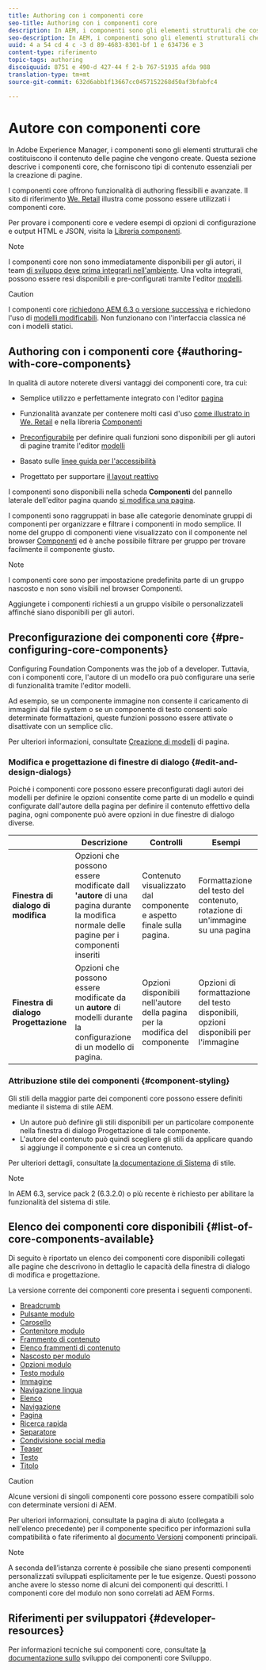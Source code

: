 ```yaml
---
title: Authoring con i componenti core
seo-title: Authoring con i componenti core
description: In AEM, i componenti sono gli elementi strutturali che costituiscono il contenuto delle pagine create - Componenti core offrono funzionalità di authoring flessibili e ricche di funzionalità.
seo-description: In AEM, i componenti sono gli elementi strutturali che costituiscono il contenuto delle pagine create - Componenti core offrono funzionalità di authoring flessibili e ricche di funzionalità.
uuid: 4 a 54 cd 4 c -3 d 89-4683-8301-bf 1 e 634736 e 3
content-type: riferimento
topic-tags: authoring
discoiquuid: 8751 e 490-d 427-44 f 2-b 767-51935 afda 988
translation-type: tm+mt
source-git-commit: 632d6abb1f13667cc0457152268d50af3bfabfc4

---
```



# Autore con componenti core

In Adobe Experience Manager, i componenti sono gli elementi strutturali che costituiscono il contenuto delle pagine che vengono create. Questa sezione descrive i componenti core, che forniscono tipi di contenuto essenziali per la creazione di pagine.

I componenti core offrono funzionalità di authoring flessibili e avanzate. Il sito di riferimento [We. Retail](https://helpx.adobe.com/experience-manager/6-5/sites/developing/using/we-retail.html) illustra come possono essere utilizzati i componenti core.

Per provare i componenti core e vedere esempi di opzioni di configurazione e output HTML e JSON, visita la [Libreria componenti](http://opensource.adobe.com/aem-core-wcm-components/library/content-fragment.html).

>[!NOTE]
>
>I componenti core non sono immediatamente disponibili per gli autori, il team [di sviluppo deve prima integrarli nell&#39;ambiente](using.md). Una volta integrati, possono essere resi disponibili e pre-configurati tramite l&#39;editor [modelli](https://helpx.adobe.com/experience-manager/6-5/sites/authoring/using/templates.html).

>[!CAUTION]
>
>I componenti core [richiedono AEM 6.3 o versione successiva](versions.md) e richiedono l&#39;uso di [modelli modificabili](https://helpx.adobe.com/experience-manager/6-5/sites/authoring/using/templates.html). Non funzionano con l&#39;interfaccia classica né con i modelli statici.

## Authoring con i componenti core {#authoring-with-core-components}

In qualità di autore noterete diversi vantaggi dei componenti core, tra cui:

* Semplice utilizzo e perfettamente integrato con l&#39;editor [pagina](https://helpx.adobe.com/experience-manager/6-5/sites/authoring/using/editing-content.html)

* Funzionalità avanzate per contenere molti casi d&#39;uso [come illustrato in We. Retail](https://helpx.adobe.com/experience-manager/6-5/sites/developing/using/we-retail.html) e nella libreria [Componenti](http://opensource.adobe.com/aem-core-wcm-components/library/content-fragment.html)

* [Preconfigurabile](#pre-configuring-core-components) per definire quali funzioni sono disponibili per gli autori di pagine tramite l&#39;editor [modelli](https://helpx.adobe.com/experience-manager/6-5/sites/authoring/using/templates.html)

* Basato sulle [linee guida per l&#39;accessibilità](https://helpx.adobe.com/experience-manager/6-5/managing/using/web-accessibility.html)

* Progettato per supportare [il layout reattivo](https://helpx.adobe.com/experience-manager/6-5/sites/authoring/using/responsive-layout.html)

I componenti sono disponibili nella scheda **Componenti** del pannello laterale dell&#39;editor pagina quando [si modifica una pagina](https://helpx.adobe.com/experience-manager/6-5/sites/authoring/using/editing-content.html).

I componenti sono raggruppati in base alle categorie denominate gruppi di componenti per organizzare e filtrare i componenti in modo semplice. Il nome del gruppo di componenti viene visualizzato con il componente nel browser [Componenti](https://helpx.adobe.com/experience-manager/6-5/sites/authoring/using/editing-content.html) ed è anche possibile filtrare per gruppo per trovare facilmente il componente giusto.

>[!NOTE]
>
>I componenti core sono per impostazione predefinita parte di un gruppo nascosto e non sono visibili nel browser Componenti.
>
>Aggiungete i componenti richiesti a un gruppo visibile o personalizzateli affinché siano disponibili per gli autori.

## Preconfigurazione dei componenti core {#pre-configuring-core-components}

Configuring Foundation Components was the job of a developer. Tuttavia, con i componenti core, l&#39;autore di un modello ora può configurare una serie di funzionalità tramite l&#39;editor modelli.

Ad esempio, se un componente immagine non consente il caricamento di immagini dal file system o se un componente di testo consenti solo determinate formattazioni, queste funzioni possono essere attivate o disattivate con un semplice clic.

Per ulteriori informazioni, consultate [Creazione di modelli](https://helpx.adobe.com/experience-manager/6-5/sites/authoring/using/templates.html) di pagina.

### Modifica e progettazione di finestre di dialogo {#edit-and-design-dialogs}

Poiché i componenti core possono essere preconfigurati dagli autori dei modelli per definire le opzioni consentite come parte di un modello e quindi configurate dall&#39;autore della pagina per definire il contenuto effettivo della pagina, ogni componente può avere opzioni in due finestre di dialogo diverse.

|  | Descrizione | Controlli | Esempi |
|--- |--- |--- |--- |
| **Finestra di dialogo di modifica** | Opzioni che possono essere modificate dall **&#39;autore** di una pagina durante la modifica normale delle pagine per i componenti inseriti | Contenuto visualizzato dal componente e aspetto finale sulla pagina. | Formattazione del testo del contenuto, rotazione di un&#39;immagine su una pagina |
| **Finestra di dialogo Progettazione** | Opzioni che possono essere modificate da un **autore** di modelli durante la configurazione di un modello di pagina. | Opzioni disponibili nell&#39;autore della pagina per la modifica del componente | Opzioni di formattazione del testo disponibili, opzioni disponibili per l&#39;immagine |

### Attribuzione stile dei componenti {#component-styling}

Gli stili della maggior parte dei componenti core possono essere definiti mediante il sistema di stile AEM.

* Un autore può definire gli stili disponibili per un particolare componente nella finestra di dialogo Progettazione di tale componente.
* L&#39;autore del contenuto può quindi scegliere gli stili da applicare quando si aggiunge il componente e si crea un contenuto.

Per ulteriori dettagli, consultate [la documentazione di Sistema](https://helpx.adobe.com/experience-manager/6-5/sites/authoring/using/style-system.html) di stile.

>[!NOTE]
>
>In AEM 6.3, service pack 2 (6.3.2.0) o più recente è richiesto per abilitare la funzionalità del sistema di stile.

## Elenco dei componenti core disponibili {#list-of-core-components-available}

Di seguito è riportato un elenco dei componenti core disponibili collegati alle pagine che descrivono in dettaglio le capacità della finestra di dialogo di modifica e progettazione.

La versione corrente dei componenti core presenta i seguenti componenti.

* [Breadcrumb](breadcrumb.md)
* [Pulsante modulo](form-button.md)
* [Carosello](carousel.md)
* [Contenitore modulo](form-container.md)
* [Frammento di contenuto](content-fragment-component.md)
* [Elenco frammenti di contenuto](content-fragment-list.md)
* [Nascosto per modulo](form-hidden.md)
* [Opzioni modulo](form-options.md)
* [Testo modulo](form-text.md)
* [Immagine](image.md)
* [Navigazione lingua](language-navigation.md)
* [Elenco](list.md)
* [Navigazione](navigation.md)
* [Pagina](page.md)
* [Ricerca rapida](quick-search.md)
* [Separatore](separator.md)
* [Condivisione social media](sharing.md)
* [Teaser](teaser.md)
* [Testo](text.md)
* [Titolo](title.md)

>[!CAUTION]
>
>Alcune versioni di singoli componenti core possono essere compatibili solo con determinate versioni di AEM.
>
>Per ulteriori informazioni, consultate la pagina di aiuto (collegata a nell&#39;elenco precedente) per il componente specifico per informazioni sulla compatibilità o fate riferimento al [documento Versioni](versions.md) componenti principali.

>[!NOTE]
>
>A seconda dell’istanza corrente è possibile che siano presenti componenti personalizzati sviluppati esplicitamente per le tue esigenze. Questi possono anche avere lo stesso nome di alcuni dei componenti qui descritti.
>I componenti core del modulo non sono correlati ad AEM Forms.

## Riferimenti per sviluppatori {#developer-resources}

Per informazioni tecniche sui componenti core, consultate [la documentazione sullo](developing.md) sviluppo dei componenti core Sviluppo.
